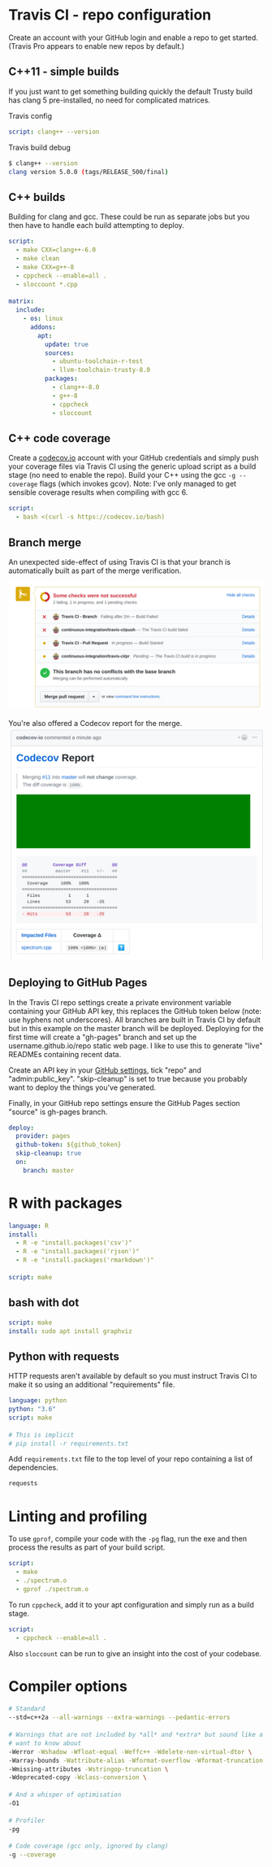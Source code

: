 # Travis CI - repo configuration
Create an account with your GitHub login and enable a repo to get started.
(Travis Pro appears to enable new repos by default.)

## C++11 - simple builds
If you just want to get something building quickly the default Trusty build has
clang 5 pre-installed, no need for complicated matrices.

Travis config
```YAML
script: clang++ --version
```

Travis build debug
```bash
$ clang++ --version
clang version 5.0.0 (tags/RELEASE_500/final)
```

## C++ builds
Building for clang and gcc. These could be run as separate jobs but you
then have to handle each build attempting to deploy.
```yaml
script:
  - make CXX=clang++-6.0
  - make clean
  - make CXX=g++-8
  - cppcheck --enable=all .
  - sloccount *.cpp

matrix:
  include:
    - os: linux
      addons:
        apt:
          update: true
          sources:
            - ubuntu-toolchain-r-test
            - llvm-toolchain-trusty-8.0
          packages:
            - clang++-8.0
            - g++-8
            - cppcheck
            - sloccount
```
## C++ code coverage
Create a [codecov.io](https://codecov.io/) account with your GitHub credentials
and simply push your coverage files via Travis CI using the generic upload
script as a build stage (no need to enable the repo). Build your C++ using the
gcc ```-g --coverage``` flags (which invokes gcov). Note: I've only managed to
get sensible coverage results when compiling with gcc 6.

```yaml
script:
  - bash <(curl -s https://codecov.io/bash)
```

## Branch merge
An unexpected side-effect of using Travis CI is that your branch is
automatically built as part of the merge verification.

![](branch_merge.png)

You're also offered a Codecov report for the merge.
![](code_coverage_merge_report.png)

## Deploying to GitHub Pages
In the Travis CI repo settings create a private environment variable containing
your GitHub API key, this replaces the GitHub token below (note: use hyphens
not underscores). All branches are built in Travis CI by default but in this
example on the master branch will be deployed. Deploying for the first time
will create a "gh-pages" branch and set up the username.github.io/repo static
web page. I like to use this to generate "live" READMEs containing recent data.

Create an API key in your [GitHub
settings](https://github.com/settings/tokens), tick "repo" and
"admin:public_key". "skip-cleanup" is set to true because you probably want to
deploy the things you've generated.

Finally, in your GitHub repo settings ensure the GitHub Pages section "source" is gh-pages branch.

```yaml
deploy:
  provider: pages
  github-token: ${github_token}
  skip-cleanup: true
  on:
    branch: master
```

# R with packages
```yaml
language: R
install:
  - R -e "install.packages('csv')"
  - R -e "install.packages('rjson')"
  - R -e "install.packages('rmarkdown')"

script: make
```

## bash with dot
```yaml
script: make
install: sudo apt install graphviz
```

## Python with requests
HTTP requests aren't available by default so you must instruct Travis CI to
make it so using an additional "requirements" file.

```yaml
language: python
python: "3.6"
script: make

# This is implicit
# pip install -r requirements.txt
```

Add ```requirements.txt``` file to the top level of your repo containing a list
of dependencies.
```bash
requests
```

# Linting and profiling
To use ```gprof```, compile your code with the ```-pg``` flag, run the exe and
then process the results as part of your build script.
```yaml
script:
  - make
  - ./spectrum.o
  - gprof ./spectrum.o
```

To run ```cppcheck```, add it to your apt configuration and simply run as a
build stage.
```yaml
script:
  - cppcheck --enable=all .
```

Also ```sloccount``` can be run to give an insight into the cost of your
codebase.

# Compiler options
```bash
# Standard
--std=c++2a --all-warnings --extra-warnings --pedantic-errors

# Warnings that are not included by *all* and *extra* but sound like a thing we
# want to know about
-Werror -Wshadow -Wfloat-equal -Weffc++ -Wdelete-non-virtual-dtor \
-Warray-bounds -Wattribute-alias -Wformat-overflow -Wformat-truncation \
-Wmissing-attributes -Wstringop-truncation \
-Wdeprecated-copy -Wclass-conversion \

# And a whisper of optimisation
-O1

# Profiler
-pg

# Code coverage (gcc only, ignored by clang)
-g --coverage
```
